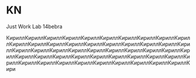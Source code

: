 # KN
Just Work Lab 14bebra

КириллКириллКириллКириллКириллКириллКириллКириллКириллКириллКириллКириллКириллКириллКириллКириллКириллКириллКириллКириллКириллКириллКириллКириллКириллКириллКириллКириллКириллКириллКириллКириллКириллКириллКириллКириллКириллКириллКириллКириллКириллКириллКириллКириллКириллКириллКириллКириллКириллКири
